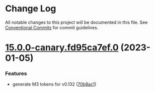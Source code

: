 # Change Log

All notable changes to this project will be documented in this file.
See [Conventional Commits](https://conventionalcommits.org) for commit guidelines.

# [15.0.0-canary.fd95ca7ef.0](https://github.com/material-components/material-components-web/compare/v14.0.0...v15.0.0-canary.fd95ca7ef.0) (2023-01-05)


### Features

* generate M3 tokens for v0.132 ([70b8ac1](https://github.com/material-components/material-components-web/commit/70b8ac16e68eb842315374c551e597f02d3d3a1d))
